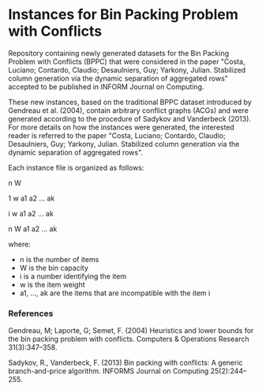 # Instances for Bin Packing Problem with Conflicts

Repository containing newly generated datasets for the Bin Packing Problem with Conflicts (BPPC) that were considered in the paper "Costa, Luciano; Contardo, Claudio; Desaulniers, Guy; Yarkony, Julian. Stabilized column generation via the dynamic separation of aggregated rows" accepted to be published in INFORM Journal on Computing. 

These new instances, based on the traditional BPPC dataset introduced by Gendreau et al. (2004), contain arbitrary conflict graphs (ACGs) and were generated according to the procedure of Sadykov and Vanderbeck (2013). For more details on how the instances were generated, the interested reader is referred to the paper "Costa, Luciano; Contardo, Claudio; Desaulniers, Guy; Yarkony, Julian. Stabilized column generation via the dynamic separation of aggregated rows".

Each instance file is organized as follows:

n	W

1	w	a1	a2	...	ak

i	w	a1	a2	...	ak

n	W	a1	a2	...	ak

where:

* n is the number of items
* W is the bin capacity
* i is a number identifying the item
* w is the item weight
* a1, ..., ak are the items that are incompatible with the item i


### References

Gendreau, M; Laporte, G; Semet, F. (2004) Heuristics and lower bounds for the bin packing problem with conflicts. Computers & Operations Research 31(3):347–358.

Sadykov, R., Vanderbeck, F. (2013) Bin packing with conflicts: A generic branch-and-price algorithm. INFORMS Journal on Computing 25(2):244–255.

